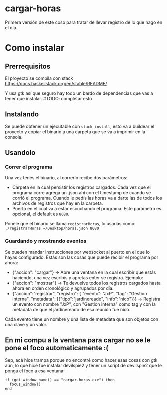 # cargar-horas

Primera versión de este coso para tratar de llevar registro de lo que hago en el día.

# Como instalar

## Prerrequisitos

El proyecto se compila con stack
https://docs.haskellstack.org/en/stable/README/

Y usa gtk así que seguro hay todo un bardo de dependencias que vas a tener que instalar. #TODO: completar esto

## Instalando

Se puede obtener un ejecutable con `stack install`, esto va a buildear el proyecto y copiar el binario a una carpeta que se va a imprimir en la consola.

## Usandolo

### Correr el programa

Una vez tenés el binario, al correrlo recibe dos parámetros:
- Carpeta en la cual persistir los registros cargados. Cada vez que el programa corre agrega un .json ahí con el timestamp de cuando se corrió el programa. Cuando le pedís las horas va a darte las de todos los archivos de registros que hay en la carpeta.
- Puerto en el cual va a estar escuchando el programa. Este parámetro es opcional, el default es `8080`.

Ponele que el binario se llama `registrarHoras`, lo usarías como:
`./registrarHoras ~/Desktop/horas.json 8080`

### Guardando y mostrando eventos

Se pueden mandar instrucciones por websocket al puerto en el que lo hayas configurado.
Estás son las cosas que puede recibir el programa por ahora:
- {"accion": "cargar"} -> Abre una ventana en la cual escribir que estás haciendo, una vez escribís y apretas enter se registra.
Ejemplo:
- {"accion": "mostrar"} -> Te devuelve todos los registros cargados hasta ahora en orden cronológico y agrupados por día.
- {"accion":"registrar", "registro": { "evento": "JxP", "tag": "Gestion interna", "metadata": [{"tipo":"jardinereade", "info":"nico"}}} -> Registra un evento con nombre "JxP", con "Gestion interna" como tag y con la metadata de que el jardinereado de esa reunión fue nico.

Cada evento tiene un nombre y una lista de metadata que son objetos con una clave y un valor.

## En mi compu a la ventana para cargar no se le pone el foco automaticamente :(

Sep, acá hice trampa porque no encontré como hacer esas cosas con gtk aun, lo que hice fue instalar devilspie2 y tener un script de devilspie2 que le ponga el foco a esa ventana:
```
if (get_window_name() == "cargar-horas-exe") then
  focus_window()
end
```


